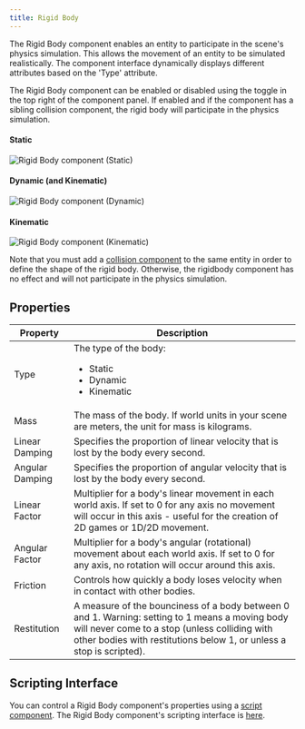 ```yaml
---
title: Rigid Body
---
```


The Rigid Body component enables an entity to participate in the scene's physics simulation. This allows the movement of an entity to be simulated realistically. The component interface dynamically displays different attributes based on the 'Type' attribute.

The Rigid Body component can be enabled or disabled using the toggle in the top right of the component panel. If enabled and if the component has a sibling collision component, the rigid body will participate in the physics simulation.

#### Static

![Rigid Body component (Static)](/images/user-manual/scenes/components/component-rigid-body-static.png)

#### Dynamic (and Kinematic)

![Rigid Body component (Dynamic)](/images/user-manual/scenes/components/component-rigid-body-dynamic.png)

#### Kinematic

![Rigid Body component (Kinematic)](/images/user-manual/scenes/components/component-rigid-body-kinematic.png)

Note that you must add a [collision component][4] to the same entity in order to define the shape of the rigid body. Otherwise, the rigidbody component has no effect and will not participate in the physics simulation.

## Properties

| Property        | Description |
|-----------------|-------------|
| Type            | The type of the body: <ul><li>Static</li><li>Dynamic</li><li>Kinematic</li></ul> |
| Mass            | The mass of the body. If world units in your scene are meters, the unit for mass is kilograms. |
| Linear Damping  | Specifies the proportion of linear velocity that is lost by the body every second. |
| Angular Damping | Specifies the proportion of angular velocity that is lost by the body every second. |
| Linear Factor   | Multiplier for a body's linear movement in each world axis. If set to 0 for any axis no movement will occur in this axis - useful for the creation of 2D games or 1D/2D movement. |
| Angular Factor  | Multiplier for a body's angular (rotational) movement about each world axis. If set to 0 for any axis, no rotation will occur around this axis. |
| Friction        | Controls how quickly a body loses velocity when in contact with other bodies. |
| Restitution     | A measure of the bounciness of a body between 0 and 1. Warning: setting to 1 means a moving body will never come to a stop (unless  colliding with other bodies with restitutions below 1, or unless a stop is scripted). |

## Scripting Interface

You can control a Rigid Body component's properties using a [script component][5]. The Rigid Body component's scripting interface is [here][6].

[4]: /user-manual/scenes/components/collision/
[5]: /user-manual/scenes/components/script
[6]: https://api.playcanvas.com/classes/Engine.RigidBodyComponent.html

